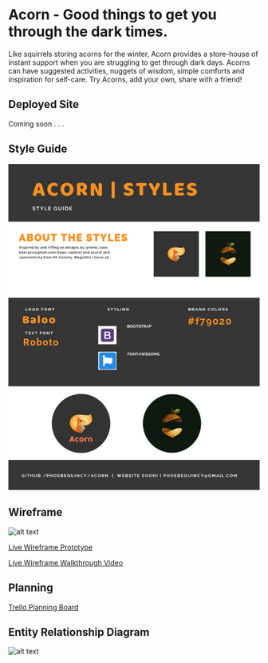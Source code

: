 # Acorn - Good things to get you through the dark times.
Like squirrels storing acorns for the winter, Acorn provides a store-house of instant support when you are struggling to get through dark days. Acorns can have suggested activities, nuggets of wisdom, simple comforts and inspiration for self-care. Try Acorns, add your own, share with a friend! 


## Deployed Site
Coming soon . . .


## Style Guide
![alt text](public/images/acorn_style_guide.png "Acorn Style Guide")


## Wireframe
![alt text](public/images/acorn-wire-frame.png "Acorn Wire Frame")

[Live Wireframe Prototype](https://xd.adobe.com/view/6c9a3119-de27-4519-5191-2e318be82058-1aab/)

[Live Wireframe Walkthrough Video](https://vimeo.com/321647356)


## Planning
[Trello Planning Board](https://trello.com/b/xQnuFAwx/phoebeq4project)

## Entity Relationship Diagram
![alt text](public/images/Acorn-ERD.png "Acorn ERD")

